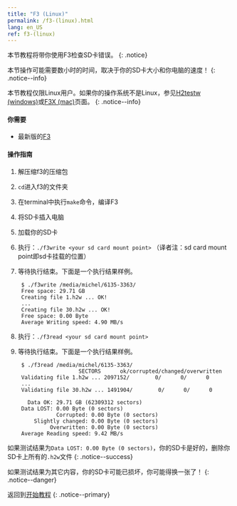 ```yaml
---
title: "F3 (Linux)"
permalink: /f3-(linux).html
lang: en_US
ref: f3-(linux)
---
```


本节教程将带你使用F3检查SD卡错误。
{: .notice}

本节操作可能需要数小时的时间，取决于你的SD卡大小和你电脑的速度！
{: .notice--info}

本节教程仅限Linux用户。如果你的操作系统不是Linux，参见[H2testw (windows)](h2testw-(windows))或[F3X (mac)](f3x-(mac))页面。
{: .notice--info}

#### 你需要

* 最新版的[F3](https://github.com/AltraMayor/f3/archive/v6.0.zip)

#### 操作指南

1. 解压缩f3的压缩包
2. `cd`进入f3的文件夹
3. 在terminal中执行`make`命令，编译F3
4. 将SD卡插入电脑
5. 加载你的SD卡
6. 执行：`./f3write <your sd card mount point>` （译者注：sd card mount point即sd卡挂载的位置）
7. 等待执行结束。下面是一个执行结果样例。

		$ ./f3write /media/michel/6135-3363/
		Free space: 29.71 GB
		Creating file 1.h2w ... OK!
		...
		Creating file 30.h2w ... OK!
		Free space: 0.00 Byte
		Average Writing speed: 4.90 MB/s

8. 执行：`./f3read <your sd card mount point>`
9. 等待执行结束。下面是一个执行结果样例。

		$ ./f3read /media/michel/6135-3363/
		                  SECTORS      ok/corrupted/changed/overwritten
		Validating file 1.h2w ... 2097152/        0/      0/      0
		...
		Validating file 30.h2w ... 1491904/        0/      0/      0

		  Data OK: 29.71 GB (62309312 sectors)
		Data LOST: 0.00 Byte (0 sectors)
			       Corrupted: 0.00 Byte (0 sectors)
			Slightly changed: 0.00 Byte (0 sectors)
			     Overwritten: 0.00 Byte (0 sectors)
		Average Reading speed: 9.42 MB/s


如果测试结果为`Data LOST: 0.00 Byte (0 sectors)`，你的SD卡是好的，删除你SD卡上所有的`.h2w`文件
{: .notice--success}

如果测试结果为其它内容，你的SD卡可能已损坏，你可能得换一张了！
{: .notice--danger}

返回到[开始教程](get-started)
{: .notice--primary}

